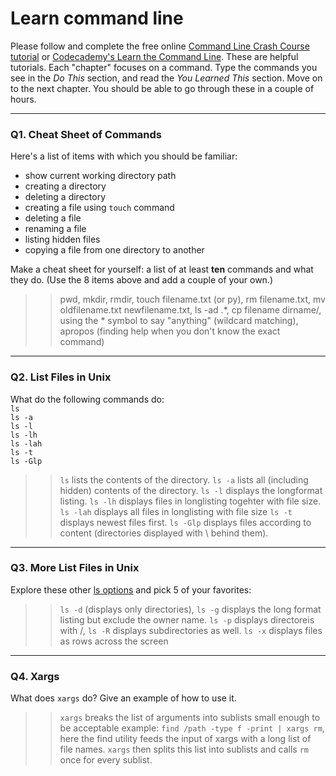 # Learn command line

Please follow and complete the free online [Command Line Crash Course
tutorial](https://web.archive.org/web/20160708171659/http://cli.learncodethehardway.org/book/) or [Codecademy's Learn the Command Line](https://www.codecademy.com/learn/learn-the-command-line). These are helpful tutorials. Each "chapter" focuses on a command. Type the commands you see in the _Do This_ section, and read the _You Learned This_ section. Move on to the next chapter. You should be able to go through these in a couple of hours.

---

### Q1.  Cheat Sheet of Commands  

Here's a list of items with which you should be familiar:  
* show current working directory path
* creating a directory
* deleting a directory
* creating a file using `touch` command
* deleting a file
* renaming a file
* listing hidden files
* copying a file from one directory to another

Make a cheat sheet for yourself: a list of at least **ten** commands and what they do.  (Use the 8 items above and add a couple of your own.)  

> > pwd, mkdir, rmdir, touch filename.txt (or py), rm filename.txt, mv oldfilename.txt newfilename.txt, ls -ad .*, cp filename dirname/, using the * symbol to say "anything" (wildcard matching), apropos (finding help when you don't know the exact command)
  

---

### Q2.  List Files in Unix   

What do the following commands do:  
`ls`  
`ls -a`  
`ls -l`  
`ls -lh`  
`ls -lah`  
`ls -t`  
`ls -Glp`  

> > `ls` lists the contents of the directory. `ls -a` lists all (including hidden) contents of the directory. `ls -l` displays the longformat listing. 
> > `ls -lh` displays files in longlisting togehter with file size. `ls -lah` displays all files in longlisting with file size
> > `ls -t` displays newest files first. `ls -Glp` displays files according to content (directories displayed with \ behind them). 

---

### Q3.  More List Files in Unix  

Explore these other [ls options](http://www.techonthenet.com/unix/basic/ls.php) and pick 5 of your favorites:

> > `ls -d` (displays only directories), `ls -g` displays the long format listing but exclude the owner name. `ls -p` displays directoreis with /, `ls -R` displays subdirectories as well. `ls -x` displays files as rows across the screen


---

### Q4.  Xargs   

What does `xargs` do? Give an example of how to use it.

> > `xargs` breaks the list of arguments into sublists small enough to be acceptable
> > example: `find /path -type f -print | xargs rm`, here the find utility feeds the input of xargs with a long list of file names. `xargs` then splits this list into sublists and calls `rm` once for every sublist.

 

